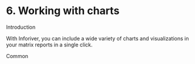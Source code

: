 # 6. Working with charts

Introduction

With Inforiver, you can include a wide variety of charts and visualizations in your matrix reports in a single click.&#x20;



Common


